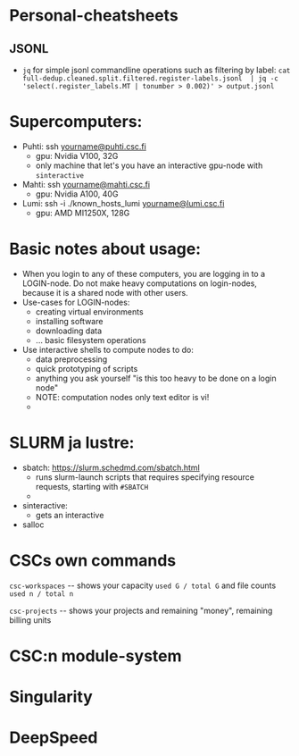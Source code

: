 # Personal-cheatsheets
## JSONL
* `jq` for simple jsonl commandline operations such as filtering by label: `cat full-dedup.cleaned.split.filtered.register-labels.jsonl  | jq -c 'select(.register_labels.MT | tonumber > 0.002)' > output.jsonl`


# Supercomputers:
- Puhti: ssh yourname@puhti.csc.fi 
  - gpu: Nvidia V100, 32G 
  - only machine that let's you have an interactive gpu-node with `sinteractive`
- Mahti: ssh yourname@mahti.csc.fi
  - gpu: Nvidia A100, 40G 
- Lumi: ssh -i ./known_hosts_lumi yourname@lumi.csc.fi  
  - gpu: AMD MI1250X, 128G

# Basic notes about usage:
- When you login to any of these computers, you are logging in to a LOGIN-node. Do not make heavy computations on login-nodes, because it is a shared node with other users. 
- Use-cases for LOGIN-nodes: 
  - creating virtual environments
  - installing software
  - downloading data
  - ... basic filesystem operations
- Use interactive shells to compute nodes to do:
  - data preprocessing 
  - quick prototyping of scripts
  - anything you ask yourself "is this too heavy to be done on a login node"
  - NOTE: computation nodes only text editor is vi!
  -
# SLURM ja lustre:

- sbatch: https://slurm.schedmd.com/sbatch.html
  - runs slurm-launch scripts that requires specifying resource requests, starting with `#SBATCH`
  - 
- sinteractive:
  - gets an interactive
- salloc


# CSCs own commands
`csc-workspaces` -- shows your capacity `used G / total G` and file counts `used n / total n`

`csc-projects` -- shows your projects and remaining "money", remaining billing units 

# CSC:n module-system

# Singularity

# DeepSpeed 



